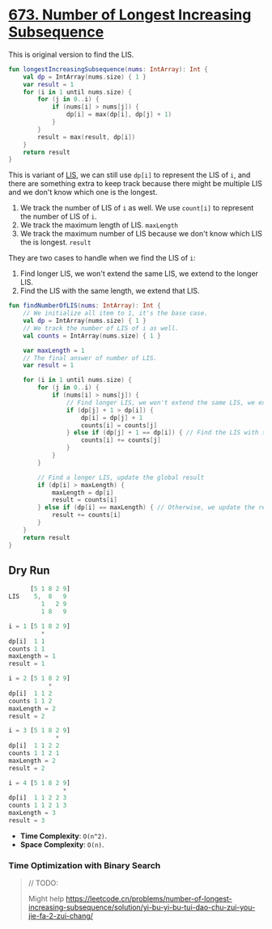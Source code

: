 # [673. Number of Longest Increasing Subsequence](https://leetcode.com/problems/number-of-longest-increasing-subsequence/)

This is original version to find the LIS.
```kotlin
fun longestIncreasingSubsequence(nums: IntArray): Int {
    val dp = IntArray(nums.size) { 1 }
    var result = 1
    for (i in 1 until nums.size) {
        for (j in 0..i) {
            if (nums[i] > nums[j]) {
                dp[i] = max(dp[i], dp[j] + 1)
            }
        }
        result = max(result, dp[i])
    }
    return result
}
```

This is variant of [LIS](../leetcode/300.longest-increasing-subsequence.md), we can still use `dp[i]` to represent the LIS of `i`, and there are something extra to keep track because there might be multiple LIS and we don't know which one is the longest.

1. We track the number of LIS of `i` as well. We use `count[i]` to represent the number of LIS of `i`.
2. We track the maximum length of LIS. `maxLength`
3. We track the maximum number of LIS because we don't know which LIS the is longest. `result`

They are two cases to handle when we find the LIS of `i`:
1. Find longer LIS, we won't extend the same LIS, we extend to the longer LIS.
2. Find the LIS with the same length, we extend that LIS.

```kotlin
fun findNumberOfLIS(nums: IntArray): Int {
    // We initialize all item to 1, it's the base case.
    val dp = IntArray(nums.size) { 1 }
    // We track the number of LIS of i as well.
    val counts = IntArray(nums.size) { 1 }

    var maxLength = 1
    // The final answer of number of LIS.
    var result = 1

    for (i in 1 until nums.size) {
        for (j in 0..i) {
            if (nums[i] > nums[j]) {
                // Find longer LIS, we won't extend the same LIS, we extend to the longer LIS.
                if (dp[j] + 1 > dp[i]) {
                    dp[i] = dp[j] + 1
                    counts[i] = counts[j]
                } else if (dp[j] + 1 == dp[i]) { // Find the LIS with same length that we can extend. 
                    counts[i] += counts[j]
                }
            }
        }

        // Find a longer LIS, update the global result
        if (dp[i] > maxLength) {
            maxLength = dp[i]
            result = counts[i]
        } else if (dp[i] == maxLength) { // Otherwise, we update the result if we find the LIS with same length.
            result += counts[i]
        }
    }
    return result
}
```

## Dry Run
```js
      [5 1 8 2 9]
LIS    5,  8   9
         1   2 9 
         1 8   9

i = 1 [5 1 8 2 9]
         *
dp[i]  1 1
counts 1 1
maxLength = 1
result = 1

i = 2 [5 1 8 2 9]
           *
dp[i]  1 1 2
counts 1 1 2
maxLength = 2
result = 2

i = 3 [5 1 8 2 9]
             *
dp[i]  1 1 2 2 
counts 1 1 2 1 
maxLength = 2
result = 2

i = 4 [5 1 8 2 9]
               *
dp[i]  1 1 2 2 3
counts 1 1 2 1 3
maxLength = 3
result = 3
```

* **Time Complexity**: `O(n^2)`.
* **Space Complexity**: `O(n)`.

### Time Optimization with Binary Search

> // TODO:
>
> Might help https://leetcode.cn/problems/number-of-longest-increasing-subsequence/solution/yi-bu-yi-bu-tui-dao-chu-zui-you-jie-fa-2-zui-chang/
